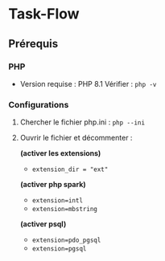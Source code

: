# Task-Flow

## Prérequis

### PHP

- Version requise : PHP 8.1
    Vérifier : `php -v`

### Configurations

1. Chercher le fichier php.ini : `php --ini`
2. Ouvrir le fichier et décommenter :

    **(activer les extensions)**
    - `extension_dir = "ext"`

    **(activer php spark)**
    - `extension=intl`
    - `extension=mbstring`

    **(activer psql)**
    - `extension=pdo_pgsql`
    - `extension=pgsql`
